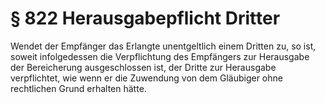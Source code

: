 # § 822 Herausgabepflicht Dritter
Wendet der Empfänger das Erlangte unentgeltlich einem Dritten zu, so ist, soweit infolgedessen die Verpflichtung des Empfängers zur Herausgabe der Bereicherung ausgeschlossen ist, der Dritte zur Herausgabe verpflichtet, wie wenn er die Zuwendung von dem Gläubiger ohne rechtlichen Grund erhalten hätte.